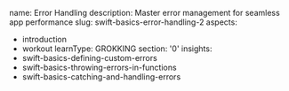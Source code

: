 name: Error Handling
description: Master error management for seamless app performance
slug: swift-basics-error-handling-2
aspects:
  - introduction
  - workout
learnType: GROKKING
section: '0'
insights:
  - swift-basics-defining-custom-errors
  - swift-basics-throwing-errors-in-functions
  - swift-basics-catching-and-handling-errors
